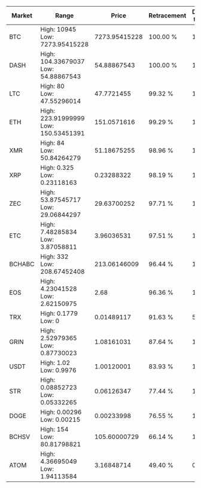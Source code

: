 | Market | Range | Price| Retracement | Doubles to 50% |
| --- | --- | --- | --- | --- |
| BTC | High: 10945<br />Low: 7273.95415228 | 7273.95415228 | 100.00 % | 1.25 |
| DASH | High: 104.33679037<br />Low: 54.88867543 | 54.88867543 | 100.00 % | 1.45 |
| LTC | High: 80<br />Low: 47.55296014 | 47.7721455 | 99.32 % | 1.34 |
| ETH | High: 223.91999999<br />Low: 150.53451391 | 151.0571616 | 99.29 % | 1.24 |
| XMR | High: 84<br />Low: 50.84264279 | 51.18675255 | 98.96 % | 1.32 |
| XRP | High: 0.325<br />Low: 0.23118163 | 0.23288322 | 98.19 % | 1.19 |
| ZEC | High: 53.87545717<br />Low: 29.06844297 | 29.63700252 | 97.71 % | 1.40 |
| ETC | High: 7.48285834<br />Low: 3.87058811 | 3.96036531 | 97.51 % | 1.43 |
| BCHABC | High: 332<br />Low: 208.67452408 | 213.06146009 | 96.44 % | 1.27 |
| EOS | High: 4.23041528<br />Low: 2.62150975 | 2.68 | 96.36 % | 1.28 |
| TRX | High: 0.1779<br />Low: 0 | 0.01489117 | 91.63 % | 5.97 |
| GRIN | High: 2.52979365<br />Low: 0.87730023 | 1.08161031 | 87.64 % | 1.58 |
| USDT | High: 1.02<br />Low: 0.9976 | 1.00120001 | 83.93 % | 1.01 |
| STR | High: 0.08852723<br />Low: 0.05332265 | 0.06126347 | 77.44 % | 1.16 |
| DOGE | High: 0.00296<br />Low: 0.00215 | 0.00233998 | 76.55 % | 1.09 |
| BCHSV | High: 154<br />Low: 80.81798821 | 105.60000729 | 66.14 % | 1.11 |
| ATOM | High: 4.36695049<br />Low: 1.94113584 | 3.16848714 | 49.40 % | 0.00 |
